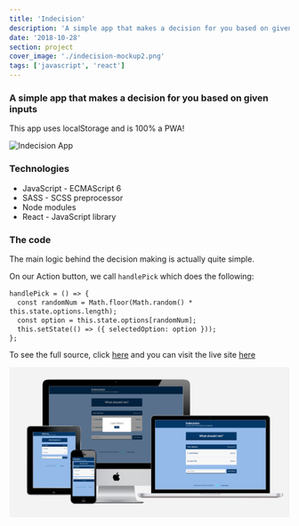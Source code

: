 ```yaml
---
title: 'Indecision'
description: 'A simple app that makes a decision for you based on given inputs'
date: '2018-10-28'
section: project
cover_image: './indecision-mockup2.png'
tags: ['javascript', 'react']
---
```


### A simple app that makes a decision for you based on given inputs

This app uses localStorage and is 100% a PWA!

![Indecision App](https://res.cloudinary.com/crbaucom/image/upload/v1546543786/crbaucom-images/indecision-pwa-lighthouse-100-desktop.png)

### Technologies

- JavaScript - ECMAScript 6
- SASS - SCSS preprocessor
- Node modules
- React - JavaScript library

### The code

The main logic behind the decision making is actually quite simple.

On our Action button, we call `handlePick` which does the following:

```
handlePick = () => {
  const randomNum = Math.floor(Math.random() * this.state.options.length);
  const option = this.state.options[randomNum];
  this.setState(() => ({ selectedOption: option }));
};
```

To see the full source, click [here](https://github.com/cbaucom/react-indecision-app) and you can visit the live site [here](https://indecision.builtbybaucom.com)

![Indecision App Mockup](indecision-mockup.png)
